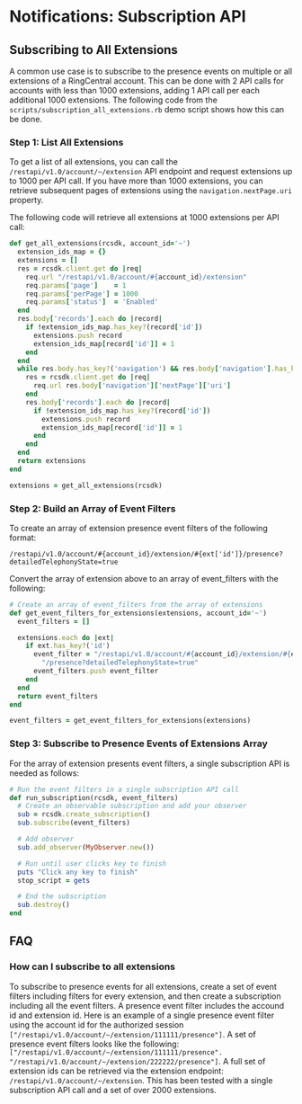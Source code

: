 # Notifications: Subscription API

## Subscribing to All Extensions

A common use case is to subscribe to the presence events on multiple or all extensions of a RingCentral account. This can be done with 2 API calls for accounts with less than 1000 extensions, adding 1 API call per each additional 1000 extensions. The following code from the `scripts/subscription_all_extensions.rb` demo script shows how this can be done.

### Step 1: List All Extensions

To get a list of all extensions, you can call the `/restapi/v1.0/account/~/extension` API endpoint and request extensions up to 1000 per API call. If you have more than 1000 extensions, you can retrieve subsequent pages of extensions using the `navigation.nextPage.uri` property.

The following code will retrieve all extensions at 1000 extensions per API call:

```ruby
def get_all_extensions(rcsdk, account_id='~')
  extension_ids_map = {}
  extensions = []
  res = rcsdk.client.get do |req|
    req.url "/restapi/v1.0/account/#{account_id}/extension"
    req.params['page']    = 1
    req.params['perPage'] = 1000
    req.params['status']  = 'Enabled'
  end
  res.body['records'].each do |record|
    if !extension_ids_map.has_key?(record['id'])
      extensions.push record
      extension_ids_map[record['id']] = 1
    end
  end
  while res.body.has_key?('navigation') && res.body['navigation'].has_key?('nextPage')
    res = rcsdk.client.get do |req|
      req.url res.body['navigation']['nextPage']['uri']
    end
    res.body['records'].each do |record|
      if !extension_ids_map.has_key?(record['id'])
        extensions.push record
        extension_ids_map[record['id']] = 1
      end
    end
  end
  return extensions
end

extensions = get_all_extensions(rcsdk)
```

### Step 2: Build an Array of Event Filters

To create an array of extension presence event filters of the following format:

```
/restapi/v1.0/account/#{account_id}/extension/#{ext['id']}/presence?detailedTelephonyState=true
```

Convert the array of extension above to an array of event_filters with the following:

```ruby
# Create an array of event_filters from the array of extensions
def get_event_filters_for_extensions(extensions, account_id='~')
  event_filters = []

  extensions.each do |ext|
    if ext.has_key?('id')
      event_filter = "/restapi/v1.0/account/#{account_id}/extension/#{ext['id']}" +
        "/presence?detailedTelephonyState=true"
      event_filters.push event_filter
    end
  end
  return event_filters
end

event_filters = get_event_filters_for_extensions(extensions)
```

### Step 3: Subscribe to Presence Events of Extensions Array

For the array of extension presents event filters, a single subscription API is needed as follows:

```ruby
# Run the event filters in a single subscription API call
def run_subscription(rcsdk, event_filters)
  # Create an observable subscription and add your observer
  sub = rcsdk.create_subscription()
  sub.subscribe(event_filters)

  # Add observer
  sub.add_observer(MyObserver.new())

  # Run until user clicks key to finish
  puts "Click any key to finish"
  stop_script = gets

  # End the subscription
  sub.destroy()
end
```

## FAQ

### How can I subscribe to all extensions

To subscribe to presence events for all extensions, create a set of event filters including filters for every extension, and then create a subscription including all the event filters. A presence event filter includes the accound id and extension id. Here is an example of a single presence event filter using the account id for the authorized session `["/restapi/v1.0/account/~/extension/111111/presence"]`. A set of presence event filters looks like the following: `["/restapi/v1.0/account/~/extension/111111/presence". "/restapi/v1.0/account/~/extension/222222/presence"]`. A full set of extension ids can be retrieved via the extension endpoint: `/restapi/v1.0/account/~/extension`. This has been tested with a single subscription API call and a set of over 2000 extensions.